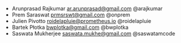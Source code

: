 * Arunprasad Rajkumar <ar.arunprasad@gmail.com> @arajkumar
* Prem Saraswat <prmsrswt@gmail.com> @onprem
* Julien Pivotto <roidelapluie@prometheus.io> @roidelapluie
* Bartek Płotka <bwplotka@gmail.com> @bwplotka
* Saswata Mukherjee <saswata.mukhe@gmail.com> @saswatamcode
